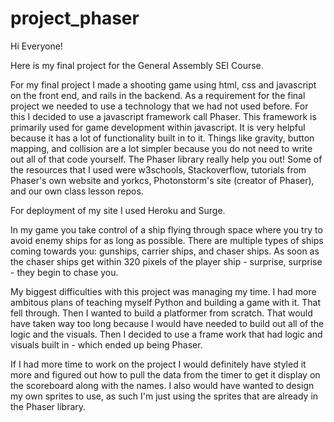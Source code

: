 # project_phaser

Hi Everyone!

Here is my final project for the General Assembly SEI Course.

For my final project I made a shooting game using html, css and javascript on the front end, and rails in the backend. As a requirement for the final project we needed to use a technology that we had not used before. For this I decided to use a javascript framework call Phaser. This framework is primarily used for game development within javascript. It is very helpful because it has a lot of functionality built in to it. Things like gravity, button mapping, and collision are a lot simpler because you do not need to write out all of that code yourself. The Phaser library really help you out! Some of the resources that I used were w3schools, Stackoverflow, tutorials from Phaser's own website and yorkcs, Photonstorm's site (creator of Phaser), and our own class lesson repos.

For deployment of my site I used Heroku and Surge.

In my game you take control of a ship flying through space where you try to avoid enemy ships for as long as possible. There are multiple types of ships coming towards you: gunships, carrier ships, and chaser ships. As soon as the chaser ships get within 320 pixels of the player ship - surprise, surprise - they begin to chase you.

My biggest difficulties with this project was managing my time. I had more ambitous plans of teaching myself Python and building a game with it. That fell through. Then I wanted to build a platformer from scratch. That would have taken way too long because I would have needed to build out all of the logic and the visuals. Then I decided to use a frame work that had logic and visuals built in - which ended up being Phaser.

If I had more time to work on the project I would definitely have styled it more and figured out how to pull the data from the timer to get it display on the scoreboard along with the names. I also would have wanted to design my own sprites to use, as such I'm just using the sprites that are already in the Phaser library.
